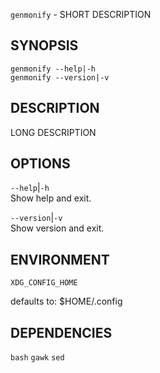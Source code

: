 `genmonify` - SHORT DESCRIPTION

SYNOPSIS
--------
```text
genmonify --help|-h
genmonify --version|-v
```

DESCRIPTION
-----------
LONG DESCRIPTION


OPTIONS
-------

`--help`|`-h`  
Show help and exit.

`--version`|`-v`  
Show version and exit.


ENVIRONMENT
-----------

`XDG_CONFIG_HOME`  

defaults to: $HOME/.config

DEPENDENCIES
------------
`bash`
`gawk`
`sed`



